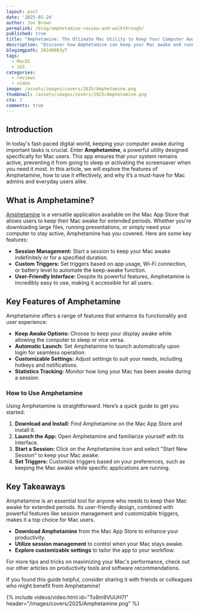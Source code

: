 ```yaml
---
layout: post
date: '2025-01-24'
author: Jon Brown
permalink: /blog/amphetamine-review-and-walkthrough/
published: true
title: "Amphetamine: The Ultimate Mac Utility to Keep Your Computer Awake"
description: "Discover how Amphetamine can keep your Mac awake and running smoothly. Learn its features, benefits, and tips for optimal use in this comprehensive guide."
blogimgpath: 20240803yT
tags:
  - MacOS
  - iOS
categories:
  - reviews
  - video
image: /assets/images/covers/2025/Amphetamine.png
thumbnail: /assets/images/covers/2025/Amphetamine.png
cta: 2
comments: true
---
```

## Introduction

In today's fast-paced digital world, keeping your computer awake during important tasks is crucial. Enter **Amphetamine**, a powerful utility designed specifically for Mac users. This app ensures that your system remains active, preventing it from going to sleep or activating the screensaver when you need it most. In this article, we will explore the features of Amphetamine, how to use it effectively, and why it’s a must-have for Mac admins and everyday users alike.

## What is Amphetamine?

[Amphetamine](https://apps.apple.com/us/app/amphetamine/id937984704?mt=12) is a versatile application available on the Mac App Store that allows users to keep their Mac awake for extended periods. Whether you're downloading large files, running presentations, or simply need your computer to stay active, Amphetamine has you covered. Here are some key features:

- **Session Management:** Start a session to keep your Mac awake indefinitely or for a specified duration.
- **Custom Triggers:** Set triggers based on app usage, Wi-Fi connection, or battery level to automate the keep-awake function.
- **User-Friendly Interface:** Despite its powerful features, Amphetamine is incredibly easy to use, making it accessible for all users.

## Key Features of Amphetamine

Amphetamine offers a range of features that enhance its functionality and user experience:

- **Keep Awake Options:** Choose to keep your display awake while allowing the computer to sleep or vice versa.
- **Automatic Launch:** Set Amphetamine to launch automatically upon login for seamless operation.
- **Customizable Settings:** Adjust settings to suit your needs, including hotkeys and notifications.
- **Statistics Tracking:** Monitor how long your Mac has been awake during a session.

### How to Use Amphetamine

Using Amphetamine is straightforward. Here’s a quick guide to get you started:

1. **Download and Install:** Find Amphetamine on the Mac App Store and install it.
2. **Launch the App:** Open Amphetamine and familiarize yourself with its interface.
3. **Start a Session:** Click on the Amphetamine icon and select "Start New Session" to keep your Mac awake.
4. **Set Triggers:** Customize triggers based on your preferences, such as keeping the Mac awake while specific applications are running.

## Key Takeaways

Amphetamine is an essential tool for anyone who needs to keep their Mac awake for extended periods. Its user-friendly design, combined with powerful features like session management and customizable triggers, makes it a top choice for Mac users.

- **Download Amphetamine** from the Mac App Store to enhance your productivity.
- **Utilize session management** to control when your Mac stays awake.
- **Explore customizable settings** to tailor the app to your workflow.

For more tips and tricks on maximizing your Mac's performance, check out our other articles on productivity tools and software recommendations.

If you found this guide helpful, consider sharing it with friends or colleagues who might benefit from Amphetamine!

{% include videos/video.html id="To8m9VUUH7I" header="/images/covers/2025/Amphetamine.png" %}